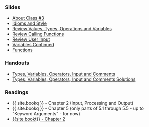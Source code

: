 <a name="class3"></a>

###  Slides
* [About Class #3](classes/03/about.html)
* [Idioms and Style](classes/03/idioms-style.html)
* [Review Values, Types, Operations and Variables](classes/03/review.html)
* [Review Calling Functions](classes/03/function-calls.html)
* [Review User Input](classes/03/input-review.html)
* [Variables Continued](classes/03/variables.html)
* [Functions](classes/03/functions.html)

###  Handouts
* [Types, Variables, Operators, Input and Comments](resources/handouts/class03/types-variables-operators-comments.pdf)
* [Types, Variables, Operators, Input and Comments Solutions](resources/handouts/class03/types-variables-operators-comments-solutions.pdf)


###  Readings
* {{ site.bookq }} - Chapter 2 (Input, Processing and Output)
* {{ site.bookq }} - Chapter 5 (only parts of 5.1 through 5.5 - up to "Keyword Arguments" - for now)
* [{{site.bookt}} - Chapter 2](http://openbookproject.net/thinkcs/python/english3e/variables_expressions_statements.html)

